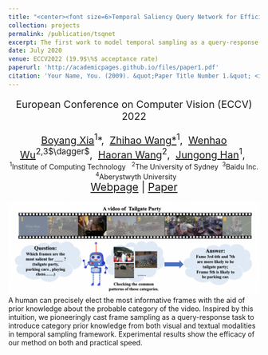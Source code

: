```yaml
---
title: "<center><font size=6>Temporal Saliency Query Network for Efficient Video Recognition</font></center>"
collection: projects
permalink: /publication/tsqnet
excerpt: The first work to model temporal sampling as a query-response task
date: July 2020
venue: ECCV2022 (19.9$\%$ acceptance rate)
paperurl: 'http://academicpages.github.io/files/paper1.pdf'
citation: 'Your Name, You. (2009). &quot;Paper Title Number 1.&quot; <i>Journal 1</i>. 1(1).'
---
```

<!-- This paper is about the number 1. The number 2 is left for future work. -->
<!-- <div style="padding-top: 5pt;" class="title" id="lang"> -->
<!-- </div> --> 
<p style="text-align:center;font-size: 15pt;">European Conference on Computer Vision (ECCV) 2022</p>
<div style="text-align:center;font-size: 15pt;"><span>
    <a href="https://lawrencexia2008.github.io" target="_blank">Boyang Xia</a><sup>1</sup>*,&nbsp;
    <a href="#">Zhihao Wang*</a><sup>1</sup>,&nbsp;
    <a href="https://whwu95.github.io">Wenhao Wu</a><sup>2,3$\dagger$</sup>,&nbsp;
    <a href="#">Haoran Wang</a><sup>2</sup>,&nbsp;
    <a href="#">Jungong Han</a><sup>1</sup>,&nbsp;
</span></div>

<!-- [Download paper here](http://academicpages.github.io/files/paper1.pdf) -->

<center>
<sup>1</sup>Institute of Computing Technology &nbsp;
<sup>2</sup>The University of Sydney&nbsp;
<sup>3</sup>Baidu Inc. &nbsp;
<sup>4</sup>Aberystwyth University
</center>


<div style="text-align:center;font-size: 16pt;"><span>
    <a href="https://lawrencexia2008.github.io/projects/tsqnet">Webpage</a> | <a href="https://lawrencexia2008.github.io/projects/tsqnet">Paper</a>
</span></div>
<div align=center>

<br />
<img src="../images/projects/tsqnet.png" width="800"/>
</div>
A human can precisely elect the most informative frames with the aid of prior knowledge about the probable category
of the video. Inspired by this intuition, we pioneeringly cast frame sampling as a query-response task to introduce category prior knowledge from both visual and textual modalities in temporal sampling framework. Experimental results show the efficacy of our method on both and practical speed.

<!-- Recommended citation: Your Name, You. (2009). "Paper Title Number 1." <i>Journal 1</i>. 1(1). -->